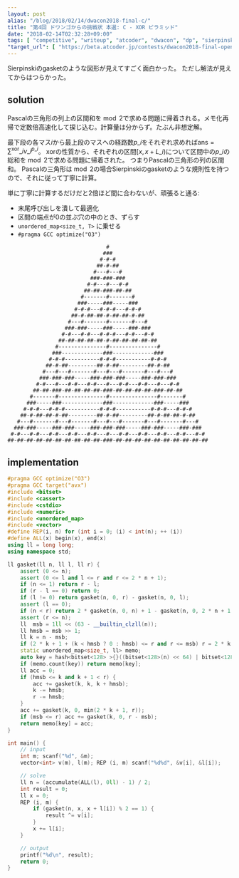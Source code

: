 ```yaml
---
layout: post
alias: "/blog/2018/02/14/dwacon2018-final-c/"
title: "第4回 ドワンゴからの挑戦状 本選: C - XOR ピラミッド"
date: "2018-02-14T02:32:28+09:00"
tags: [ "competitive", "writeup", "atcoder", "dwacon", "dp", "sierpinski-gasket", "pascals-triangle", "optimization" ]
"target_url": [ "https://beta.atcoder.jp/contests/dwacon2018-final-open/tasks/dwacon2018_final_c" ]
---
```


Sierpinskiのgasketのような図形が見えてすごく面白かった。
ただし解法が見えてからはつらかった。

## solution

Pascalの三角形の列上の区間和を$\bmod 2$で求める問題に帰着される。メモ化再帰で定数倍高速化して捩じ込む。計算量は分からず。たぶん非想定解。

最下段の各マス$i$から最上段のマスへの経路数$p\_i$をそれぞれ求めれば$\mathrm{ans} = \sum^{\text{xor}}\_i v\_i^{p\_i}$。
xorの性質から、それぞれの区間$[x, x + L\_i)$について区間中の$p\_i$の総和を$\bmod 2$で求める問題に帰着された。
つまりPascalの三角形の列の区間和。
Pascalの三角形は$\bmod 2$の場合Sierpinskiのgasketのような規則性を持つので、それに従って丁寧に計算。

単に丁寧に計算するだけだと$2$倍ほど間に合わないが、頑張ると通る:

-   末尾呼び出しを潰して最適化
-   区間の端点が$0$の並ぶ穴の中のとき、ずらす
-   `unordered_map<size_t, T>` に乗せる
-   `#pragma GCC optimize("O3")`

```
                               #
                              ###
                             #-#-#
                            ##-#-##
                           #---#---#
                          ###-###-###
                         #-#---#---#-#
                        ##-##-###-##-##
                       #-------#-------#
                      ###-----###-----###
                     #-#-#---#-#-#---#-#-#
                    ##-#-##-##-#-##-##-#-##
                   #---#-------#-------#---#
                  ###-###-----###-----###-###
                 #-#---#-#---#-#-#---#-#---#-#
                ##-##-##-##-##-#-##-##-##-##-##
               #---------------#---------------#
              ###-------------###-------------###
             #-#-#-----------#-#-#-----------#-#-#
            ##-#-##---------##-#-##---------##-#-##
           #---#---#-------#---#---#-------#---#---#
          ###-###-###-----###-###-###-----###-###-###
         #-#---#---#-#---#-#---#---#-#---#-#---#---#-#
        ##-##-###-##-##-##-##-###-##-##-##-##-###-##-##
       #-------#---------------#---------------#-------#
      ###-----###-------------###-------------###-----###
     #-#-#---#-#-#-----------#-#-#-----------#-#-#---#-#-#
    ##-#-##-##-#-##---------##-#-##---------##-#-##-##-#-##
   #---#-------#---#-------#---#---#-------#---#-------#---#
  ###-###-----###-###-----###-###-###-----###-###-----###-###
 #-#---#-#---#-#---#-#---#-#---#---#-#---#-#---#-#---#-#---#-#
##-##-##-##-##-##-##-##-##-##-###-##-##-##-##-##-##-##-##-##-##
```

## implementation

``` c++
#pragma GCC optimize("O3")
#pragma GCC target("avx")
#include <bitset>
#include <cassert>
#include <cstdio>
#include <numeric>
#include <unordered_map>
#include <vector>
#define REP(i, n) for (int i = 0; (i) < int(n); ++ (i))
#define ALL(x) begin(x), end(x)
using ll = long long;
using namespace std;

ll gasket(ll n, ll l, ll r) {
    assert (0 <= n);
    assert (0 <= l and l <= r and r <= 2 * n + 1);
    if (n <= 1) return r - l;
    if (r - l == 0) return 0;
    if (l != 0) return gasket(n, 0, r) - gasket(n, 0, l);
    assert (l == 0);
    if (n < r) return 2 * gasket(n, 0, n) + 1 - gasket(n, 0, 2 * n + 1 - r);
    assert (r <= n);
    ll  msb = 1ll << (63 - __builtin_clzll(n));
    ll hmsb = msb >> 1;
    ll k = n - msb;
    if (2 * k + 1 + (k < hmsb ? 0 : hmsb) <= r and r <= msb) r = 2 * k + 1;
    static unordered_map<size_t, ll> memo;
    auto key = hash<bitset<128> >{}((bitset<128>(n) << 64) | bitset<128>(r));
    if (memo.count(key)) return memo[key];
    ll acc = 0;
    if (hmsb <= k and k + 1 < r) {
        acc += gasket(k, k, k + hmsb);
        k -= hmsb;
        r -= hmsb;
    }
    acc += gasket(k, 0, min(2 * k + 1, r));
    if (msb <= r) acc += gasket(k, 0, r - msb);
    return memo[key] = acc;
}

int main() {
    // input
    int m; scanf("%d", &m);
    vector<int> v(m), l(m); REP (i, m) scanf("%d%d", &v[i], &l[i]);

    // solve
    ll n = (accumulate(ALL(l), 0ll) - 1) / 2;
    int result = 0;
    ll x = 0;
    REP (i, m) {
        if (gasket(n, x, x + l[i]) % 2 == 1) {
            result ^= v[i];
        }
        x += l[i];
    }

    // output
    printf("%d\n", result);
    return 0;
}
```
